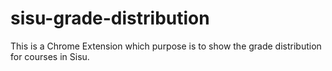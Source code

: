 # sisu-grade-distribution
This is a Chrome Extension which purpose is to show the grade distribution for courses in Sisu.
